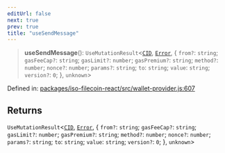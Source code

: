 ```yaml
---
editUrl: false
next: true
prev: true
title: "useSendMessage"
---
```


> **useSendMessage**(): `UseMutationResult`\<[`CID`](/api/iso-filecoin/types/type-aliases/cid/), [`Error`](https://developer.mozilla.org/docs/Web/JavaScript/Reference/Global_Objects/Error), \{ `from?`: `string`; `gasFeeCap?`: `string`; `gasLimit?`: `number`; `gasPremium?`: `string`; `method?`: `number`; `nonce?`: `number`; `params?`: `string`; `to`: `string`; `value`: `string`; `version?`: `0`; \}, `unknown`\>

Defined in: [packages/iso-filecoin-react/src/wallet-provider.js:607](https://github.com/hugomrdias/filecoin/blob/main/packages/iso-filecoin-react/src/wallet-provider.js#L607)

## Returns

`UseMutationResult`\<[`CID`](/api/iso-filecoin/types/type-aliases/cid/), [`Error`](https://developer.mozilla.org/docs/Web/JavaScript/Reference/Global_Objects/Error), \{ `from?`: `string`; `gasFeeCap?`: `string`; `gasLimit?`: `number`; `gasPremium?`: `string`; `method?`: `number`; `nonce?`: `number`; `params?`: `string`; `to`: `string`; `value`: `string`; `version?`: `0`; \}, `unknown`\>
